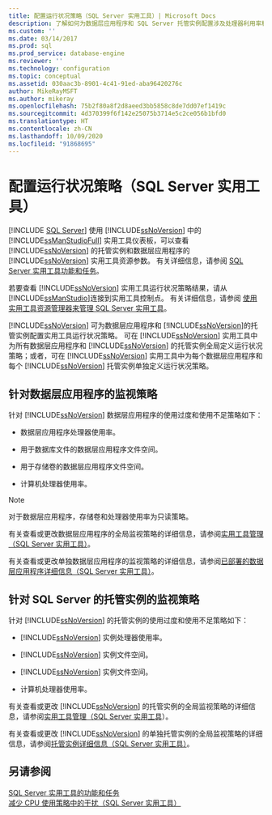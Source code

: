 ```yaml
---
title: 配置运行状况策略（SQL Server 实用工具）| Microsoft Docs
description: 了解如何为数据层应用程序和 SQL Server 托管实例配置涉及处理器利用率和文件空间的运行状况策略。
ms.custom: ''
ms.date: 03/14/2017
ms.prod: sql
ms.prod_service: database-engine
ms.reviewer: ''
ms.technology: configuration
ms.topic: conceptual
ms.assetid: 030aac3b-8901-4c41-91ed-aba96420276c
author: MikeRayMSFT
ms.author: mikeray
ms.openlocfilehash: 75b2f80a8f2d8aeed3bb5858c8de7dd07ef1419c
ms.sourcegitcommit: 4d370399f6f142e25075b3714e5c2ce056b1bfd0
ms.translationtype: HT
ms.contentlocale: zh-CN
ms.lasthandoff: 10/09/2020
ms.locfileid: "91868695"
---
```

# <a name="configure-health-policies-sql-server-utility"></a>配置运行状况策略（SQL Server 实用工具）
 [!INCLUDE [SQL Server](../../includes/applies-to-version/sqlserver.md)]
  使用 [!INCLUDE[ssNoVersion](../../includes/ssnoversion-md.md)] 中的 [!INCLUDE[ssManStudioFull](../../includes/ssmanstudiofull-md.md)] 实用工具仪表板，可以查看 [!INCLUDE[ssNoVersion](../../includes/ssnoversion-md.md)] 的托管实例和数据层应用程序的 [!INCLUDE[ssNoVersion](../../includes/ssnoversion-md.md)] 实用工具资源参数。 有关详细信息，请参阅 [SQL Server 实用工具功能和任务](../../relational-databases/manage/sql-server-utility-features-and-tasks.md)。  
  
 若要查看 [!INCLUDE[ssNoVersion](../../includes/ssnoversion-md.md)] 实用工具运行状况策略结果，请从 [!INCLUDE[ssManStudio](../../includes/ssmanstudio-md.md)]连接到实用工具控制点。 有关详细信息，请参阅 [使用实用工具资源管理器来管理 SQL Server 实用工具](../../relational-databases/manage/use-utility-explorer-to-manage-the-sql-server-utility.md)。  
  
 [!INCLUDE[ssNoVersion](../../includes/ssnoversion-md.md)] 可为数据层应用程序和 [!INCLUDE[ssNoVersion](../../includes/ssnoversion-md.md)]的托管实例配置实用工具运行状况策略。 可在 [!INCLUDE[ssNoVersion](../../includes/ssnoversion-md.md)] 实用工具中为所有数据层应用程序和 [!INCLUDE[ssNoVersion](../../includes/ssnoversion-md.md)] 的托管实例全局定义运行状况策略；或者，可在 [!INCLUDE[ssNoVersion](../../includes/ssnoversion-md.md)] 实用工具中为每个数据层应用程序和每个 [!INCLUDE[ssNoVersion](../../includes/ssnoversion-md.md)] 托管实例单独定义运行状况策略。  
  
## <a name="monitoring-policies-for-data-tier-applications"></a>针对数据层应用程序的监视策略  
 针对 [!INCLUDE[ssNoVersion](../../includes/ssnoversion-md.md)] 数据层应用程序的使用过度和使用不足策略如下：  
  
-   数据层应用程序处理器使用率。  
  
-   用于数据库文件的数据层应用程序文件空间。  
  
-   用于存储卷的数据层应用程序文件空间。  
  
-   计算机处理器使用率。  
  
> [!NOTE]  
>  对于数据层应用程序，存储卷和处理器使用率为只读策略。  
  
 有关查看或更改数据层应用程序的全局监视策略的详细信息，请参阅[实用工具管理（SQL Server 实用工具）](/previous-versions/sql/sql-server-2016/ee240832(v=sql.130))。  
  
 有关查看或更改单独数据层应用程序的监视策略的详细信息，请参阅[已部署的数据层应用程序详细信息（SQL Server 实用工具）](/previous-versions/sql/sql-server-2016/ee240857(v=sql.130))。  
  
## <a name="monitoring-policies-for-managed-instances-of-sql-server"></a>针对 SQL Server 的托管实例的监视策略  
 针对 [!INCLUDE[ssNoVersion](../../includes/ssnoversion-md.md)] 的托管实例的使用过度和使用不足策略如下：  
  
-   [!INCLUDE[ssNoVersion](../../includes/ssnoversion-md.md)] 实例处理器使用率。  
  
-   [!INCLUDE[ssNoVersion](../../includes/ssnoversion-md.md)] 实例文件空间。  
  
-   [!INCLUDE[ssNoVersion](../../includes/ssnoversion-md.md)] 实例文件空间。  
  
-   计算机处理器使用率。  
  
 有关查看或更改 [!INCLUDE[ssNoVersion](../../includes/ssnoversion-md.md)] 的托管实例的全局监视策略的详细信息，请参阅[实用工具管理（SQL Server 实用工具](/previous-versions/sql/sql-server-2016/ee240832(v=sql.130))）。  
  
 有关查看或更改 [!INCLUDE[ssNoVersion](../../includes/ssnoversion-md.md)] 的单独托管实例的全局监视策略的详细信息，请参阅[托管实例详细信息（SQL Server 实用工具）](./utility-explorer-f1-help.md)。  
  
## <a name="see-also"></a>另请参阅  
 [SQL Server 实用工具的功能和任务](../../relational-databases/manage/sql-server-utility-features-and-tasks.md)   
 [减少 CPU 使用策略中的干扰（SQL Server 实用工具）](../../relational-databases/manage/reduce-noise-in-cpu-utilization-policies-sql-server-utility.md)  
  
